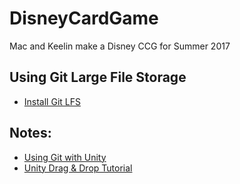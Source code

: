 # DisneyCardGame
Mac and Keelin make a Disney CCG for Summer 2017

## Using Git Large File Storage
- [Install Git LFS](https://git-lfs.github.com/)

## Notes:
- [Using Git with Unity](https://robots.thoughtbot.com/how-to-git-with-unity)
- [Unity Drag & Drop Tutorial](https://www.youtube.com/watch?v=bMuYUOIAdnc)
